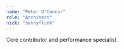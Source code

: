 ```yaml
---
name: "Peter O'Connor"
role: "Architect"
nick: "sunnyflunk"
---
```


Core contributor and performance specialist.
